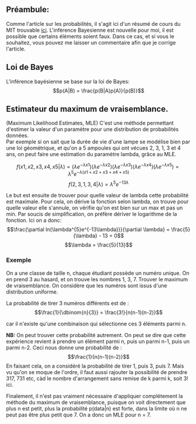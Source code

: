 ## Préambule:
Comme l'article sur les probabilités, il s'agit ici d'un résumé de cours du MIT trouvable [ici](https://ocw.mit.edu/courses/mathematics/18-05-introduction-to-probability-and-statistics-spring-2014/readings/).
L'inférence Bayesienne est nouvelle pour moi, il est possible que certains éléments soient faux. Dans ce cas, et si vous le souhaitez, vous pouvez me laisser un commentaire afin que je corrige l'article.

## Loi de Bayes
L'inférence bayésienne se base sur la loi de Bayes:
$$p(A|B) = \frac{p(B|A)p(A)}{p(B)}$$

## Estimateur du maximum de vraisemblance.
(Maximum Likelihood Estimates, MLE)
C'est une méthode permettant d'estimer la valeur d'un paramètre pour une distribution de probabilités données.  
Par exemple si on sait que la durée de vie d'une lampe se modélise bien par une loi géométrique, et qu'on a 5 ampoules qui ont vécues 2, 3, 1, 3 et 4 ans, on peut faire une estimation du paramètre lambda, grâce au MLE.

$$f(x1, x2, x3, x4, x5|\lambda) = (\lambda e^{-\lambda x1})(\lambda e^{-\lambda x2})(\lambda e^{-\lambda x3})(\lambda e^{-\lambda x4})(\lambda e^{-\lambda x5}) = \lambda^{5}e^{-\lambda(x1+x2+x3+x4+x5)}$$
$$f(2, 3, 1, 3, 4|\lambda) = \lambda^{5}e^{-13\lambda}$$

Le but est ensuite de trouver pour quelle valeur de lambda cette probabilité est maximale. Pour cela, on dérive la fonction selon lambda, on trouve pour quelle valeur elle s'annule, on vérifie qu'on est bien sur un max et pas un min. Par soucis de simplification, on préfère dériver le logarithme de la fonction.
Ici on a donc:
$$\frac{\partial ln(\lambda^{5}e^{-13\lambda})}{\partial \lambda} = \frac{5}{\lambda} - 13 = 0$$
$$\lambda = \frac{5}{13}$$


### Exemple
On a une classe de taille n, chaque étudiant possède un numéro unique. On en prend 3 au hasard, et on trouve les nombres 1, 3, 7. 
Trouver le maximum de vraisemblance. On considère que les numéros sont issus d'une distribution uniforme. 

La probabilité de tirer 3 numéros différents est de :
$$\frac{1}{\dbinom{n}{3}} = \frac{3!}{n(n-1)(n-2)}$$

car il n'existe qu'une combinaison qui sélectionne ces 3 éléments parmi n.
  
**NB:** On peut trouver cette probabilité autrement. On peut se dire que cette expérience revient à prendre un élément parmi n, puis un parmi n-1, puis un parmi n-2. 
Ceci nous donne une probabilité de :
$$\frac{1}{n(n-1)(n-2)}$$
En faisant cela, on a considéré la probabilité de tirer 1, puis 3, puis 7. Mais vu qu'on se moque de l'ordre, il faut aussi rajouter la possibilité de prendre 317, 731 etc, càd le nombre d'arrangement sans remise de k parmi k, soit 3! ici.

Finalement, il n'est pas vraiment nécessaire d'appliquer complétement la méthode du maximum de vraisemblance, puisque on voit directement que plus n est petit, plus la probabilité p(data|n) est forte, dans la limite où n ne peut pas être plus petit que 7. On a donc un MLE pour n = 7.


